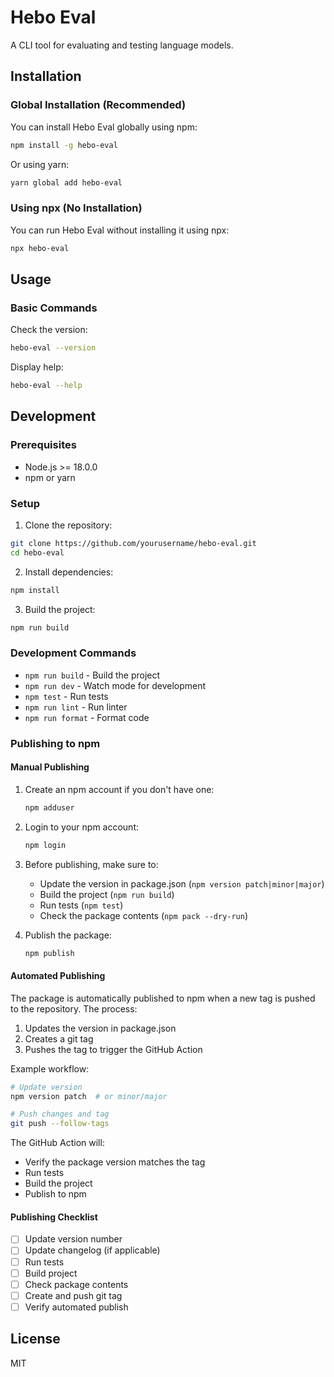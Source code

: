 # Hebo Eval

A CLI tool for evaluating and testing language models.

## Installation

### Global Installation (Recommended)

You can install Hebo Eval globally using npm:

```bash
npm install -g hebo-eval
```

Or using yarn:

```bash
yarn global add hebo-eval
```

### Using npx (No Installation)

You can run Hebo Eval without installing it using npx:

```bash
npx hebo-eval
```

## Usage

### Basic Commands

Check the version:

```bash
hebo-eval --version
```

Display help:

```bash
hebo-eval --help
```

## Development

### Prerequisites

- Node.js >= 18.0.0
- npm or yarn

### Setup

1. Clone the repository:

```bash
git clone https://github.com/yourusername/hebo-eval.git
cd hebo-eval
```

2. Install dependencies:

```bash
npm install
```

3. Build the project:

```bash
npm run build
```

### Development Commands

- `npm run build` - Build the project
- `npm run dev` - Watch mode for development
- `npm test` - Run tests
- `npm run lint` - Run linter
- `npm run format` - Format code

### Publishing to npm

#### Manual Publishing

1. Create an npm account if you don't have one:

   ```bash
   npm adduser
   ```

2. Login to your npm account:

   ```bash
   npm login
   ```

3. Before publishing, make sure to:

   - Update the version in package.json (`npm version patch|minor|major`)
   - Build the project (`npm run build`)
   - Run tests (`npm test`)
   - Check the package contents (`npm pack --dry-run`)

4. Publish the package:
   ```bash
   npm publish
   ```

#### Automated Publishing

The package is automatically published to npm when a new tag is pushed to the repository. The process:

1. Updates the version in package.json
2. Creates a git tag
3. Pushes the tag to trigger the GitHub Action

Example workflow:

```bash
# Update version
npm version patch  # or minor/major

# Push changes and tag
git push --follow-tags
```

The GitHub Action will:

- Verify the package version matches the tag
- Run tests
- Build the project
- Publish to npm

#### Publishing Checklist

- [ ] Update version number
- [ ] Update changelog (if applicable)
- [ ] Run tests
- [ ] Build project
- [ ] Check package contents
- [ ] Create and push git tag
- [ ] Verify automated publish

## License

MIT
